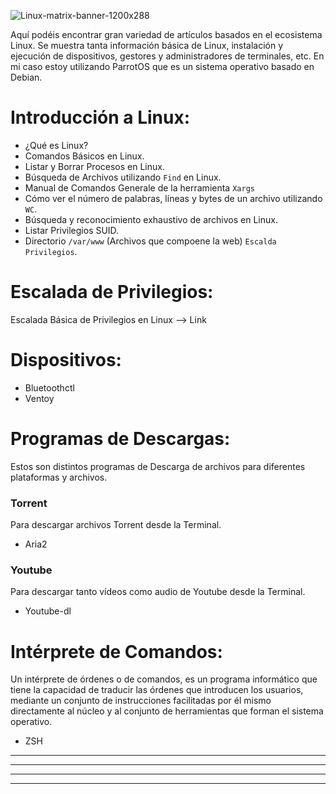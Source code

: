![Linux-matrix-banner-1200x288](https://user-images.githubusercontent.com/103068924/165993945-1e654b48-64c2-48b6-bd66-8e87763d9b50.jpg)

Aquí podéis encontrar gran variedad de artículos basados en el ecosistema Linux. Se muestra tanta información básica de Linux, instalación y ejecución 
de dispositivos, gestores y administradores de terminales, etc. En mi caso estoy utilizando ParrotOS que es un sistema operativo basado en Debian.

# Introducción a Linux:

* <a href="./Introducción_a_Linux/Introducción_a_Linux.html" style="text-decoration:none">¿Qué es Linux?</a>
* <a href="./Introducción_a_Linux/Comandos_básicos_Linux.html" style="text-decoration:none">Comandos Básicos en Linux.</a>
* <a href="./Web/Linux/listarYborrarProcesosLinux.html" style="text-decoration:none">Listar y Borrar Procesos en Linux.</a>
* <a href="./Web/Linux/Introducción_a_Linux/find.html" style="text-decoration:none">Búsqueda de Archivos utilizando `Find` en Linux.</a>
* <a href="../Herramientas_y_Scripts/xargs.html" style="text-decoration:none">Manual de Comandos Generale de la herramienta `Xargs`</a>
* <a href="./Web/Linux/Introducción_a_Linux/wc.html" style="text-decoration:none">Cómo ver el número de palabras, líneas y bytes de un archivo utilizando `WC`.</a>
* <a href="../Articulos/BusquedaReporteArchivosLinux.html" style="text-decoration:none">Búsqueda y reconocimiento exhaustivo de archivos en Linux.</a> 
* <a href="./listarPrivilegiosLinux.html" style="text-decoration:none">Listar Privilegios SUID.</a>
* <a href="./verArchivosAlojadosEnLaWeb.html" style="text-decoration:none">Directorio `/var/www` (Archivos que compoene la web) `Escalda Privilegios`.</a> 


# Escalada de Privilegios:

Escalada Básica de Privilegios en Linux --> <a href="https://blog.g0tmi1k.com/2011/08/basic-linux-privilege-escalation/" style="text-decoration:none">Link</a>

# Dispositivos:

* <a href="./Introducción_a_Linux/Bluetoothctl.html" style="text-decoration:none">Bluetoothctl</a>
* <a href="./Programas_para_Linux/Ventoy.html" style="text-decoration:none">Ventoy</a>

# Programas de Descargas:
Estos son distintos programas de Descarga de archivos para diferentes plataformas y archivos.

### Torrent
Para descargar archivos Torrent desde la Terminal.

* <a href="./Programas_para_Linux/Aria2.html" style="text-decoration:none">Aria2</a>

### Youtube
Para descargar tanto vídeos como audio de Youtube desde la Terminal.

* <a href="./Programas_para_Linux/Youtube-dl.html" style="text-decoration:none">Youtube-dl</a>

# Intérprete de Comandos:  
Un intérprete de órdenes o de comandos, es un programa informático que tiene la capacidad de traducir las órdenes que introducen los usuarios, mediante un conjunto de instrucciones facilitadas por él mismo directamente al núcleo y al conjunto de herramientas que forman el sistema operativo.

* <a href="./ZSH/ZSH.html" style="text-decoration:none">ZSH</a>



---
---
  
    
<html lang="en">
<head>
  
</head>
<body>

<script src="https://utteranc.es/client.js"
    repo="F1r0x/gestion-comentarios"
    issue-term="pathname"
    theme="github-light"
    crossorigin="anonymous"
    async>
</script>
          
    
  </body>
</html>
  
  
---
---

